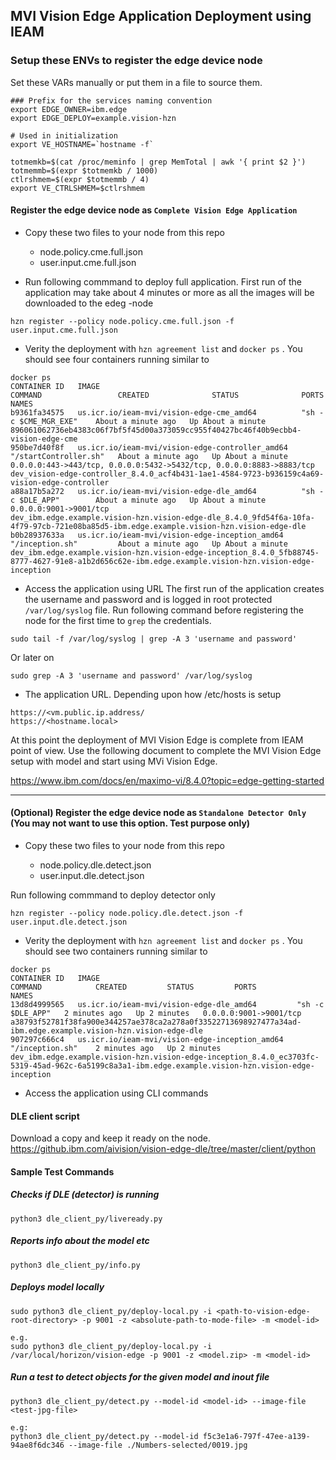 ## MVI Vision Edge Application Deployment using IEAM

### Setup these ENVs to register the edge device node 
Set these VARs manually or put them in a file to source them.

```
### Prefix for the services naming convention 
export EDGE_OWNER=ibm.edge
export EDGE_DEPLOY=example.vision-hzn

# Used in initialization
export VE_HOSTNAME=`hostname -f`

totmemkb=$(cat /proc/meminfo | grep MemTotal | awk '{ print $2 }')
totmemmb=$(expr $totmemkb / 1000)
ctlrshmem=$(expr $totmemmb / 4)
export VE_CTRLSHMEM=$ctlrshmem
```

#### Register the edge device node as `Complete Vision Edge Application`
- Copy these two files to your node from this repo 

  - node.policy.cme.full.json
  - user.input.cme.full.json

- Run following commmand to deploy full application. First run of the application may take about 4 minutes or more as all the images will be downloaded to the edeg -node  
```
hzn register --policy node.policy.cme.full.json -f user.input.cme.full.json
```

- Verity the deployment with `hzn agreement list` and `docker ps` . You should see four containers running similar to 
```
docker ps
CONTAINER ID   IMAGE                                             COMMAND                 CREATED              STATUS              PORTS                                                                  NAMES
b9361fa34575   us.icr.io/ieam-mvi/vision-edge-cme_amd64          "sh -c $CME_MGR_EXE"    About a minute ago   Up About a minute                                                                          896061062736eb4383c06f7bf5f45d00a373059cc955f40427bc46f40b9ecbb4-vision-edge-cme
950be7d40f8f   us.icr.io/ieam-mvi/vision-edge-controller_amd64   "/startController.sh"   About a minute ago   Up About a minute   0.0.0.0:443->443/tcp, 0.0.0.0:5432->5432/tcp, 0.0.0.0:8883->8883/tcp   dev_vision-edge-controller_8.4.0_acf4b431-1ae1-4584-9723-b936159c4a69-vision-edge-controller
a88a17b5a272   us.icr.io/ieam-mvi/vision-edge-dle_amd64          "sh -c $DLE_APP"        About a minute ago   Up About a minute   0.0.0.0:9001->9001/tcp                                                 dev_ibm.edge.example.vision-hzn.vision-edge-dle_8.4.0_9fd54f6a-10fa-4f79-97cb-721e08ba85d5-ibm.edge.example.vision-hzn.vision-edge-dle
b0b28937633a   us.icr.io/ieam-mvi/vision-edge-inception_amd64    "/inception.sh"         About a minute ago   Up About a minute                                                                          dev_ibm.edge.example.vision-hzn.vision-edge-inception_8.4.0_5fb88745-8777-4627-91e8-a1b2d656c62e-ibm.edge.example.vision-hzn.vision-edge-inception
```

- Access the application using URL
The first run of the application creates the username and password and is logged in root protected `/var/log/syslog` file. Run following command before registering the node for the first time to `grep` the credentials.
```
sudo tail -f /var/log/syslog | grep -A 3 'username and password'

```
Or later on
```
sudo grep -A 3 'username and password' /var/log/syslog
```

- The application URL. Depending upon how /etc/hosts is setup 
```
https://<vm.public.ip.address/
https://<hostname.local>
``` 
At this point the deployment of MVI Vision Edge is complete from IEAM point of view. Use the following document to complete the MVI Vision Edge setup with model and start using MVi Vision Edge.

https://www.ibm.com/docs/en/maximo-vi/8.4.0?topic=edge-getting-started

*************************************************************************************************************************************
#### (Optional) Register the edge device node as `Standalone Detector Only` (You may not want to use this option. Test purpose only)
- Copy these two files to your node from this repo 

  - node.policy.dle.detect.json
  - user.input.dle.detect.json

Run following commmand to deploy detector only 
```
hzn register --policy node.policy.dle.detect.json -f user.input.dle.detect.json
```
- Verity the deployment with `hzn agreement list` and `docker ps` . You should see two containers running similar to 
```
docker ps
CONTAINER ID   IMAGE                                            COMMAND            CREATED         STATUS         PORTS                    NAMES
13d8d4999565   us.icr.io/ieam-mvi/vision-edge-dle_amd64         "sh -c $DLE_APP"   2 minutes ago   Up 2 minutes   0.0.0.0:9001->9001/tcp   a38793f52781f38fa900e344257ae378ca2a278a0f33522713698927477a34ad-ibm.edge.example.vision-hzn.vision-edge-dle
907297c666c4   us.icr.io/ieam-mvi/vision-edge-inception_amd64   "/inception.sh"    2 minutes ago   Up 2 minutes                            dev_ibm.edge.example.vision-hzn.vision-edge-inception_8.4.0_ec3703fc-5319-45ad-962c-6a5199c8a3a1-ibm.edge.example.vision-hzn.vision-edge-inception
```

- Access the application using CLI commands

#### DLE client script
Download a copy and keep it ready on the node.
https://github.ibm.com/aivision/vision-edge-dle/tree/master/client/python

#### Sample Test Commands
##### Checks if DLE (detector) is running 
```
python3 dle_client_py/liveready.py 
```

##### Reports info about the model etc
```
python3 dle_client_py/info.py
```
##### Deploys model locally
```
sudo python3 dle_client_py/deploy-local.py -i <path-to-vision-edge-root-directory> -p 9001 -z <absolute-path-to-mode-file> -m <model-id>

e.g.
sudo python3 dle_client_py/deploy-local.py -i /var/local/horizon/vision-edge -p 9001 -z <model.zip> -m <model-id>
```
##### Run a test to detect objects for the given model and inout file
```
python3 dle_client_py/detect.py --model-id <model-id> --image-file <test-jpg-file> 

e.g:
python3 dle_client_py/detect.py --model-id f5c3e1a6-797f-47ee-a139-94ae8f6dc346 --image-file ./Numbers-selected/0019.jpg 
```

